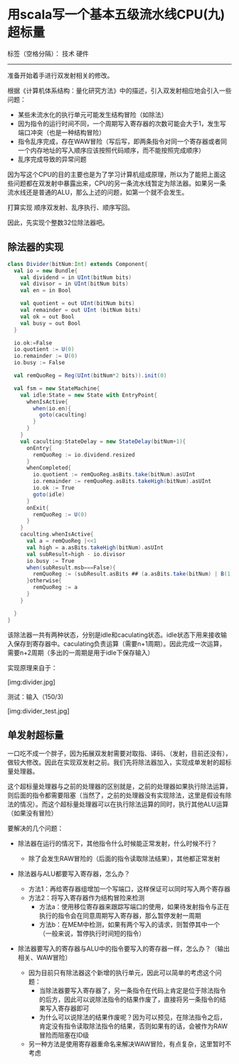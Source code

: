 # 用scala写一个基本五级流水线CPU(九)超标量

标签（空格分隔）： 技术 硬件

---

准备开始着手进行双发射相关的修改。

根据《计算机体系结构：量化研究方法》中的描述，引入双发射相应地会引入一些问题：

- 某些未流水化的执行单元可能发生结构冒险（如除法）
- 因为指令的运行时间不同，一个周期写入寄存器的次数可能会大于1，发生写端口冲突（也是一种结构冒险）
- 指令乱序完成，存在WAW冒险（写后写，即两条指令对同一个寄存器或者同一个内存地址的写入顺序应该按照代码顺序，而不能按照完成顺序）
- 乱序完成导致的异常问题
  
因为写这个CPU的目的主要也是为了学习计算机组成原理，所以为了能把上面这些问题都在双发射中暴露出来，CPU的另一条流水线暂定为除法器。如果另一条流水线还是普通的ALU，那么上述的问题，如第一个就不会发生。

打算实现 顺序双发射、乱序执行、顺序写回。

因此，先实现个整数32位除法器吧。

## 除法器的实现

```scala
class Divider(bitNum:Int) extends Component{
  val io = new Bundle{
    val dividend = in UInt(bitNum bits)
    val divisor = in UInt(bitNum bits)
    val en = in Bool

    val quotient = out UInt(bitNum bits)
    val remainder = out UInt (bitNum bits)
    val ok = out Bool
    val busy = out Bool
  }

  io.ok:=False
  io.quotient := U(0)
  io.remainder := U(0)
  io.busy := False

  val remQuoReg = Reg(UInt(bitNum*2 bits)).init(0)

  val fsm = new StateMachine{
    val idle:State = new State with EntryPoint{
      whenIsActive{
        when(io.en){
          goto(caculting)
        }
      }
    }
    val caculting:StateDelay = new StateDelay(bitNum+1){
      onEntry{
        remQuoReg := io.dividend.resized
      }
      whenCompleted{
        io.quotient := remQuoReg.asBits.take(bitNum).asUInt
        io.remainder := remQuoReg.asBits.takeHigh(bitNum).asUInt
        io.ok := True
        goto(idle)
      }
      onExit{
        remQuoReg := U(0)
      }
    }
    caculting.whenIsActive{
      val a = remQuoReg |<<1
      val high = a.asBits.takeHigh(bitNum).asUInt
      val subResult=high - io.divisor
      io.busy := True
      when(subResult.msb===False){
        remQuoReg := (subResult.asBits ## (a.asBits.take(bitNum) | B(1,bitNum bits))).asUInt
      }otherwise{
        remQuoReg := a
      }
    }

  }
}
```

该除法器一共有两种状态，分别是idle和caculating状态。idle状态下用来接收输入保存到寄存器中。caculating负责运算（需要n+1周期）。因此完成一次运算，需要n+2周期（多出的一周期是用于idle下保存输入）

实现原理来自于：

[img:divider.jpg]

测试：输入（150/3)

[img:divider_test.jpg]

## 单发射超标量

一口吃不成一个胖子，因为拓展双发射需要对取指、译码、（发射，目前还没有），做较大修改。因此在实现双发射之前。我们先将除法器加入，实现成单发射的超标量处理器。

这个超标量处理器与之前的处理器的区别就是，之前的处理器如果执行除法运算，则后面的指令都需要阻塞（当然了，之前的处理器没有实现除法，这里是假设有除法的情况）。而这个超标量处理器可以在执行除法运算的同时，执行其他ALU运算（如果没有冒险）

要解决的几个问题：

- 除法器在运行的情况下，其他指令什么时候能正常发射，什么时候不行？
  - 除了会发生RAW冒险的（后面的指令读取除法结果），其他都正常发射
  
- 除法器与ALU都要写入寄存器，怎么办？
  - 方法1：再给寄存器组增加一个写端口，这样保证可以同时写入两个寄存器
  - 方法2：将写入寄存器作为结构冒险来检测
    - 方法a：使用移位寄存器来跟踪写端口的使用，如果待发射指令与正在执行的指令会在同意周期写入寄存器，那么暂停发射一周期
    - 方法b：在MEM中检测，如果有两个写入的请求，则暂停其中一个（一般来说，暂停执行时间短的指令）
- 除法器要写入的寄存器与ALU中的指令要写入的寄存器一样，怎么办？（输出相关、WAW冒险）
  - 因为目前只有除法器这个新增的执行单元，因此可以简单的考虑这个问题：
    - 当除法器要写入寄存器了，另一条指令在代码上肯定是位于除法指令的后方，因此可以说除法指令的结果作废了，直接将另一条指令的结果写入寄存器即可
    - 为什么可以说除法的结果作废呢？因为可以预见，在除法指令之后，肯定没有指令读取除法指令的结果，否则如果有的话，会被作为RAW冒险而阻塞在ID级
  - 另一种方法是使用寄存器重命名来解决WAW冒险，有点复杂，这里暂时不考虑





